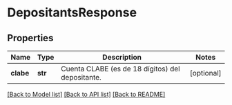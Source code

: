 # DepositantsResponse

## Properties
Name | Type | Description | Notes
------------ | ------------- | ------------- | -------------
**clabe** | **str** | Cuenta CLABE (es de 18 dígitos) del depositante. | [optional] 

[[Back to Model list]](../README.md#documentation-for-models) [[Back to API list]](../README.md#documentation-for-api-endpoints) [[Back to README]](../README.md)

